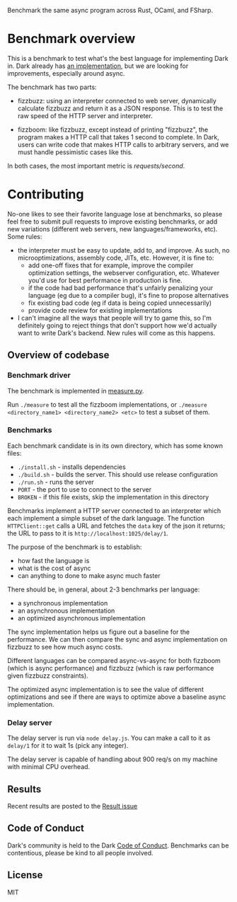 Benchmark the same async program across Rust, OCaml, and FSharp.

# Benchmark overview

This is a benchmark to test what's the best language for implementing Dark in.
Dark already has [an
implementation](https://github.com/darklang/dark/blob/main/backend/libexecution/ast.ml),
but we are looking for improvements, especially around async.

The benchmark has two parts:

- fizzbuzz: using an interpreter connected to web server, dynamically calculate
  fizzbuzz and return it as a JSON response. This is to test the raw speed of
  the HTTP server and interpreter.

- fizzboom: like fizzbuzz, except instead of printing "fizzbuzz", the program makes
  a HTTP call that takes 1 second to complete. In Dark, users can write code
  that makes HTTP calls to arbitrary servers, and we must handle pessimistic
  cases like this.

In both cases, the most important metric is _requests/second_.

# Contributing

No-one likes to see their favorite language lose at benchmarks, so please feel
free to submit pull requests to improve existing benchmarks, or add new
variations (different web servers, new languages/frameworks, etc). Some rules:

- the interpreter must be easy to update, add to, and improve. As such, no
  microoptimizations, assembly code, JITs, etc. However, it is fine to:
  - add one-off fixes that for example, improve the compiler optimization
    settings, the webserver configuration, etc. Whatever you'd use for best
    performance in production is fine.
  - if the code had bad performance that's unfairly penalizing your language
    (eg due to a compiler bug), it's fine to propose alternatives
  - fix existing bad code (eg if data is being copied unnecessarily)
  - provide code review for existing implementations
- I can't imagine all the ways that people will try to game this, so I'm
  definitely going to reject things that don't support how we'd actually want
  to write Dark's backend. New rules will come as this happens.

## Overview of codebase

### Benchmark driver

The benchmark is implemented in [measure.py](measure.py).

Run `./measure` to test all the fizzboom implementations, or
`./measure <directory_name1> <directory_name2> <etc>` to test a subset
of them.

### Benchmarks

Each benchmark candidate is in its own directory, which has some known files:

- `./install.sh` - installs dependencies
- `./build.sh` - builds the server. This should use release configuration
- `./run.sh` - runs the server
- `PORT` - the port to use to connect to the server
- `BROKEN` - if this file exists, skip the implementation in this directory

Benchmarks implement a HTTP server connected to an interpreter which each
implement a simple subset of the dark language. The function `HTTPClient::get`
calls a URL and fetches the `data` key of the json it returns; the URL to pass
to it is `http://localhost:1025/delay/1`.

The purpose of the benchmark is to establish:

- how fast the language is
- what is the cost of async
- can anything to done to make async much faster

There should be, in general, about 2-3 benchmarks per language:

- a synchronous implementation
- an asynchronous implementation
- an optimized asynchronous implementation

The sync implementation helps us figure out a baseline for the performance. We
can then compare the sync and async implementation on fizzbuzz to see how much
async costs.

Different languages can be compared async-vs-async for both fizzboom (which is
async performance) and fizzbuzz (which is raw performance given fizzbuzz
constraints).

The optimized async implementation is to see the value of different
optimizations and see if there are ways to optimize above a baseline async
implementation.

### Delay server

The delay server is run via `node delay.js`. You can make a call to it as `delay/1` for it to wait 1s (pick any integer).

The delay server is capable of handling about 900 req/s on my machine with
minimal CPU overhead.

## Results

Recent results are posted to the [Result issue](https://github.com/darklang/fizzboom/issues/13)

## Code of Conduct

Dark's community is held to the Dark [Code of Conduct](./CODE-OF-CONDUCT.md).
Benchmarks can be contentious, please be kind to all people involved.

## License

MIT
